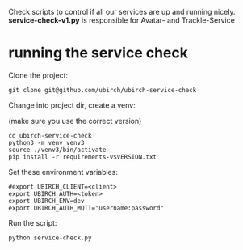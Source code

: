 Check scripts to control if all our services are up and running nicely.
**service-check-v1.py** is responsible for Avatar- and Trackle-Service


# running the service check


Clone the project:

```
git clone git@github.com/ubirch/ubirch-service-check
```

Change into project dir, create a venv:

(make sure you use the correct version)

```
cd ubirch-service-check
python3 -m venv venv3
source ./venv3/bin/activate
pip install -r requirements-v$VERSION.txt
```

Set these environment variables:

```
#export UBIRCH_CLIENT=<client>
export UBIRCH_AUTH=<token>
export UBIRCH_ENV=dev
export UBIRCH_AUTH_MQTT="username:password"
```

Run the script:

```
python service-check.py
```
